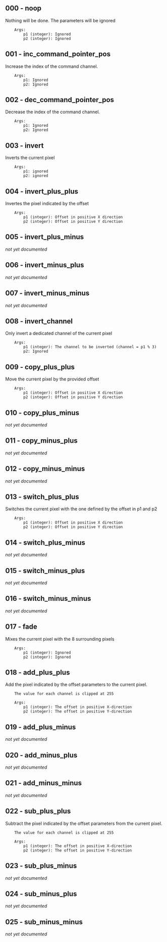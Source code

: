 ## 000 - noop

Nothing will be done. The parameters will be ignored

        Args:
            p1 (integer): Ignored
            p2 (integer): Ignored


## 001 - inc_command_pointer_pos

Increase the index of the command channel.

        Args:
            p1: Ignored
            p2: Ignored


## 002 - dec_command_pointer_pos

Decrease the index of the command channel.

        Args:
            p1: Ignored
            p2: Ignored


## 003 - invert

Inverts the current pixel

        Args:
            p1: ignored
            p2: ignored


## 004 - invert_plus_plus

Invertes the pixel indicated by the offset

        Args:
            p1 (integer): Offset in positive X direction
            p2 (integer): Offset in positive Y direction


## 005 - invert_plus_minus

_not yet documented_

## 006 - invert_minus_plus

_not yet documented_

## 007 - invert_minus_minus

_not yet documented_

## 008 - invert_channel

Only invert a dedicated channel of the current pixel

        Args:
            p1 (integer): The channel to be inverted (channel = p1 % 3)
            p2: Ignored


## 009 - copy_plus_plus

Move the current pixel by the provided offset

        Args:
            p1 (integer): Offset in positive X direction
            p2 (integer): Offset in positive Y direction


## 010 - copy_plus_minus

_not yet documented_

## 011 - copy_minus_plus

_not yet documented_

## 012 - copy_minus_minus

_not yet documented_

## 013 - switch_plus_plus

Switches the current pixel with the one defined by the offset in p1 and p2

        Args:
            p1 (integer): Offset in positive X direction
            p2 (integer): Offset in positive Y direction


## 014 - switch_plus_minus

_not yet documented_

## 015 - switch_minus_plus

_not yet documented_

## 016 - switch_minus_minus

_not yet documented_

## 017 - fade

Mixes the current pixel with the 8 surrounding pixels

        Args:
            p1 (integer): Ignored
            p2 (integer): Ignored


## 018 - add_plus_plus

Add the pixel indicated by the offset parameters to the current pixel.

        The value for each channel is clipped at 255

        Args:
            p1 (integer): The offset in positive X-direction
            p2 (integer): The offset in positive Y-direction


## 019 - add_plus_minus

_not yet documented_

## 020 - add_minus_plus

_not yet documented_

## 021 - add_minus_minus

_not yet documented_

## 022 - sub_plus_plus

Subtract the pixel indicated by the offset parameters from the current pixel.

        The value for each channel is clipped at 255

        Args:
            p1 (integer): The offset in positive X-direction
            p2 (integer): The offset in positive Y-direction


## 023 - sub_plus_minus

_not yet documented_

## 024 - sub_minus_plus

_not yet documented_

## 025 - sub_minus_minus

_not yet documented_

